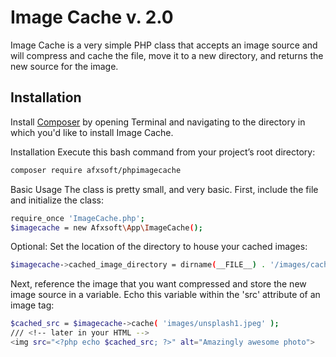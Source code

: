 # Image Cache v. 2.0

Image Cache is a very simple PHP class that accepts an image source and will compress and cache the file, move it to a new directory, and returns the new source for the image.

## Installation

Install <a href="http://getcomposer.org" target="_blank">Composer</a> by opening Terminal and navigating to the directory in which you'd like to install Image Cache.

Installation
Execute this bash command from your project’s root directory:
```bash
composer require afxsoft/phpimagecache
```
Basic Usage
The class is pretty small, and very basic. First, include the file and initialize the class:
```bash
require_once 'ImageCache.php';
$imagecache = new Afxsoft\App\ImageCache();
```
Optional: Set the location of the directory to house your cached images:
```bash
$imagecache->cached_image_directory = dirname(__FILE__) . '/images/cached';
```
Next, reference the image that you want compressed and store the new image source in a variable. Echo this variable within the 'src' attribute of an image tag:
```bash
$cached_src = $imagecache->cache( 'images/unsplash1.jpeg' );
/// <!-- later in your HTML -->
<img src="<?php echo $cached_src; ?>" alt="Amazingly awesome photo">
```
